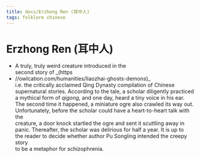 ```yaml
---
title: docs/Erzhong Ren (耳中人)
tags: folklore chinese
---
```


# Erzhong Ren (耳中人)
- A truly, truly weird creature introduced in the  
	second story of _(https
- //owlcation.com/humanities/liaozhai-ghosts-demons)_  
	i.e. the critically acclaimed Qing Dynasty compilation of Chinese  
	supernatural stories. According to the tale, a scholar diligently practiced  
	a mythical form of _qigong_, and one day, heard a tiny voice in his ear.  
	The second time it happened, a miniature ogre also crawled its way out.  
	Unfortunately, before the scholar could have a heart-to-heart talk with the  
	creature, a door knock startled the ogre and sent it scuttling away in  
	panic. Thereafter, the scholar was delirious for half a year. It is up to  
	the reader to decide whether author Pu Songling intended the creepy story  
	to be a metaphor for schizophrenia.